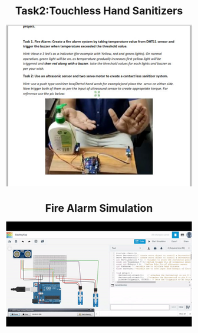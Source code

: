 <h1 align="center">Task2:Touchless Hand Sanitizers
</h1>


<p align="center"><img src="https://github.com/RIT-MESH/Electronics-and-IoT-Projects/blob/main/10Hand%20Sanitizer/Arduino%20project.JPG?raw=true"alt="Sublime's custom image"/>
</p>


<h1 align="center">Fire Alarm Simulation
</h1>


<p align="center"><img src=https://github.com/RIT-MESH/Electronics-and-IoT-Projects/blob/main/10Hand%20Sanitizer/Touchless%20Hand%20Sanitizers.gif?raw=true"alt="Sublime's custom image"/>
</p>
